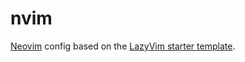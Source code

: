 # nvim

[Neovim](https://github.com/neovim/neovim) config based on the [LazyVim starter
template](https://github.com/neovim/neovim).
